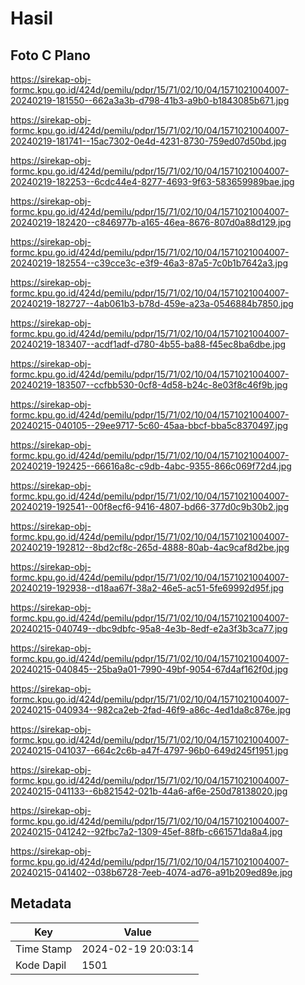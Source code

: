 # Hasil

## Foto C Plano

https://sirekap-obj-formc.kpu.go.id/424d/pemilu/pdpr/15/71/02/10/04/1571021004007-20240219-181550--662a3a3b-d798-41b3-a9b0-b1843085b671.jpg

https://sirekap-obj-formc.kpu.go.id/424d/pemilu/pdpr/15/71/02/10/04/1571021004007-20240219-181741--15ac7302-0e4d-4231-8730-759ed07d50bd.jpg

https://sirekap-obj-formc.kpu.go.id/424d/pemilu/pdpr/15/71/02/10/04/1571021004007-20240219-182253--6cdc44e4-8277-4693-9f63-583659989bae.jpg

https://sirekap-obj-formc.kpu.go.id/424d/pemilu/pdpr/15/71/02/10/04/1571021004007-20240219-182420--c846977b-a165-46ea-8676-807d0a88d129.jpg

https://sirekap-obj-formc.kpu.go.id/424d/pemilu/pdpr/15/71/02/10/04/1571021004007-20240219-182554--c39cce3c-e3f9-46a3-87a5-7c0b1b7642a3.jpg

https://sirekap-obj-formc.kpu.go.id/424d/pemilu/pdpr/15/71/02/10/04/1571021004007-20240219-182727--4ab061b3-b78d-459e-a23a-0546884b7850.jpg

https://sirekap-obj-formc.kpu.go.id/424d/pemilu/pdpr/15/71/02/10/04/1571021004007-20240219-183407--acdf1adf-d780-4b55-ba88-f45ec8ba6dbe.jpg

https://sirekap-obj-formc.kpu.go.id/424d/pemilu/pdpr/15/71/02/10/04/1571021004007-20240219-183507--ccfbb530-0cf8-4d58-b24c-8e03f8c46f9b.jpg

https://sirekap-obj-formc.kpu.go.id/424d/pemilu/pdpr/15/71/02/10/04/1571021004007-20240215-040105--29ee9717-5c60-45aa-bbcf-bba5c8370497.jpg

https://sirekap-obj-formc.kpu.go.id/424d/pemilu/pdpr/15/71/02/10/04/1571021004007-20240219-192425--66616a8c-c9db-4abc-9355-866c069f72d4.jpg

https://sirekap-obj-formc.kpu.go.id/424d/pemilu/pdpr/15/71/02/10/04/1571021004007-20240219-192541--00f8ecf6-9416-4807-bd66-377d0c9b30b2.jpg

https://sirekap-obj-formc.kpu.go.id/424d/pemilu/pdpr/15/71/02/10/04/1571021004007-20240219-192812--8bd2cf8c-265d-4888-80ab-4ac9caf8d2be.jpg

https://sirekap-obj-formc.kpu.go.id/424d/pemilu/pdpr/15/71/02/10/04/1571021004007-20240219-192938--d18aa67f-38a2-46e5-ac51-5fe69992d95f.jpg

https://sirekap-obj-formc.kpu.go.id/424d/pemilu/pdpr/15/71/02/10/04/1571021004007-20240215-040749--dbc9dbfc-95a8-4e3b-8edf-e2a3f3b3ca77.jpg

https://sirekap-obj-formc.kpu.go.id/424d/pemilu/pdpr/15/71/02/10/04/1571021004007-20240215-040845--25ba9a01-7990-49bf-9054-67d4af162f0d.jpg

https://sirekap-obj-formc.kpu.go.id/424d/pemilu/pdpr/15/71/02/10/04/1571021004007-20240215-040934--982ca2eb-2fad-46f9-a86c-4ed1da8c876e.jpg

https://sirekap-obj-formc.kpu.go.id/424d/pemilu/pdpr/15/71/02/10/04/1571021004007-20240215-041037--664c2c6b-a47f-4797-96b0-649d245f1951.jpg

https://sirekap-obj-formc.kpu.go.id/424d/pemilu/pdpr/15/71/02/10/04/1571021004007-20240215-041133--6b821542-021b-44a6-af6e-250d78138020.jpg

https://sirekap-obj-formc.kpu.go.id/424d/pemilu/pdpr/15/71/02/10/04/1571021004007-20240215-041242--92fbc7a2-1309-45ef-88fb-c661571da8a4.jpg

https://sirekap-obj-formc.kpu.go.id/424d/pemilu/pdpr/15/71/02/10/04/1571021004007-20240215-041402--038b6728-7eeb-4074-ad76-a91b209ed89e.jpg


## Metadata

| Key        | Value               |
| ---------- | ------------------- |
| Time Stamp | 2024-02-19 20:03:14 |
| Kode Dapil | 1501                |



